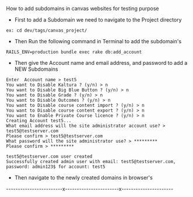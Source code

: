 How to add subdomains in canvas websites for testing purpose

* First to add a Subdomain we need to navigate to the Project directory

```
ex: cd dev/tags/canvas_project/
```

* Then Run the following command in Terminal to add the subdomain's

```
RAILS_ENV=production bundle exec rake db:add_account
```

* Then give the Account name and email address, and password to add a NEW Subdomains

```
Enter  Account name > test5
You want to Disable Kaltura ? (y/n) > n
You want to Disable Big Blue Button ? (y/n) > n
You want to Disable Grade ? (y/n) > n
You want to Disable Outcomes ? (y/n) > n
You want to Disable course content import ? (y/n) > n
You want to Disable course content export ? (y/n) > n
You want to Enable Private Course licence ? (y/n) > n
Creating Account test5... 
What email address will the site administrator account use? > test5@testserver.com
Please confirm > test5@testserver.com
What password will the site administrator use? > *********
Please confirm > *********

test5@testserver.com user created
Successfully created admin user with email: test5@testserver.com, password: admin123$ for account: test5
```
* Then navigate to the newly created domains in browser's

------------------------x-----------------------x----------------------
